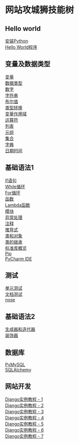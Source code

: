 # 网站攻城狮技能树
## Hello world<br />
<a href="https://blog.csdn.net/Wang_Jiankun/article/details/80565719" target="_blank">安装Python</a><br />
<a href="https://www.w3school.com.cn/python/python_getstarted.asp" target="_blank">Hello World程序</a><br />
## 变量及数据类型<br />
<a href="https://www.w3school.com.cn/python/python_variables.asp" target="_blank">变量</a><br />
<a href="https://www.w3school.com.cn/python/python_datatypes.asp" target="_blank">数据类型</a><br />
<a href="https://www.w3school.com.cn/python/python_numbers.asp" target="_blank">数字</a><br />
<a href="https://www.w3school.com.cn/python/python_strings.asp" target="_blank">字符串</a><br />
<a href="https://www.w3school.com.cn/python/python_booleans.asp" target="_blank">布尔值</a><br />
<a href="https://www.w3school.com.cn/python/python_casting.asp" target="_blank">类型转换</a><br />
<a href="https://www.w3school.com.cn/python/python_scope.asp" target="_blank">变量作用域</a><br />
<a href="https://www.w3school.com.cn/python/python_operators.asp" target="_blank">运算符</a><br />
<a href="https://www.w3school.com.cn/python/python_lists.asp" target="_blank">列表</a><br />
<a href="https://www.w3school.com.cn/python/python_tuples.asp" target="_blank">元组</a><br />
<a href="https://www.w3school.com.cn/python/python_sets.asp" target="_blank">集合</a><br />
<a href="https://www.w3school.com.cn/python/python_dictionaries.asp" target="_blank">字典</a><br />
<a href="https://www.w3school.com.cn/python/python_datetime.asp" target="_blank">日期时间</a><br />
## 基础语法1<br />
<a href="https://www.w3school.com.cn/python/python_conditions.asp" target="_blank">If语句</a><br />
<a href="https://www.w3school.com.cn/python/python_while_loops.asp" target="_blank">While循环</a><br />
<a href="https://www.w3school.com.cn/python/python_for_loops.asp" target="_blank">For循环</a><br />
<a href="https://www.w3school.com.cn/python/python_functions.asp" target="_blank">函数</a><br />
<a href="https://www.w3school.com.cn/python/python_lambda.asp" target="_blank">Lambda函数</a><br />
<a href="https://www.w3school.com.cn/python/python_modules.asp" target="_blank">模块</a><br />
<a href="https://www.w3school.com.cn/python/python_try_except.asp" target="_blank">异常处理</a><br />
<a href="https://www.w3school.com.cn/python/python_comments.asp" target="_blank">注释</a><br />
<a href="https://www.runoob.com/python3/python-comprehensions.html" target="_blank">推导式</a><br />
<a href="https://www.w3school.com.cn/python/python_classes.asp" target="_blank">类和对象</a><br />
<a href="https://www.w3school.com.cn/python/python_inheritance.asp" target="_blank">类的继承</a><br />
<a href="https://www.runoob.com/python3/python3-stdlib.html" target="_blank">标准库概览</a><br />
<a href="https://www.w3school.com.cn/python/python_pip.asp" target="_blank">Pip</a><br />
<a href="https://zhuanlan.zhihu.com/p/161617457" target="_blank">PyCharm IDE</a><br />
## 测试<br />
<a href="https://www.liaoxuefeng.com/wiki/1016959663602400/1017604210683936" target="_blank">单元测试</a><br />
<a href="https://www.liaoxuefeng.com/wiki/1016959663602400/1017605739507840" target="_blank">文档测试</a><br />
<a href="https://www.cnblogs.com/liaofeifight/p/5148717.html" target="_blank">nose</a><br />
## 基础语法2<br />
<a href="https://pythonhowto.readthedocs.io/zh_CN/latest/iterator.html" target="_blank">生成器和迭代器</a><br />
<a href="https://www.runoob.com/w3cnote/python-func-decorators.html" target="_blank">装饰器</a><br />
## 数据库<br />
<a href="https://www.yiibai.com/python/python_database_access.html" target="_blank">PyMySQL</a><br />
<a href="https://zhuanlan.zhihu.com/p/91169446" target="_blank">SQLAlchemy</a><br />
## 网站开发<br />
<a href="https://docs.djangoproject.com/zh-hans/4.0/intro/tutorial01/" target="_blank">Django实例教程 - 1</a><br />
<a href="https://docs.djangoproject.com/zh-hans/4.0/intro/tutorial02/" target="_blank">Django实例教程 - 2</a><br />
<a href="https://docs.djangoproject.com/zh-hans/4.0/intro/tutorial03/" target="_blank">Django实例教程 - 3</a><br />
<a href="https://docs.djangoproject.com/zh-hans/4.0/intro/tutorial04/" target="_blank">Django实例教程 - 4</a><br />
<a href="https://docs.djangoproject.com/zh-hans/4.0/intro/tutorial05/" target="_blank">Django实例教程 - 5</a><br />
<a href="https://docs.djangoproject.com/zh-hans/4.0/intro/tutorial06/" target="_blank">Django实例教程 - 6</a><br />
<a href="https://docs.djangoproject.com/zh-hans/4.0/intro/tutorial07/" target="_blank">Django实例教程 - 7</a><br />

